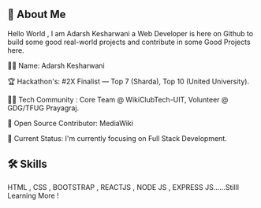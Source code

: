 
## 🚀 About Me
Hello World , I am Adarsh Kesharwani a Web Developer is here on Github to build some good real-world projects and contribute in some Good Projects here.

👨‍💻 Name: Adarsh Kesharwani 

🏆 Hackathon's: #2X Finalist — Top 7 (Sharda), Top 10 (United
University).

🧑‍💼 Tech Community : Core Team @ WikiClubTech-UIT, Volunteer @ 
GDG/TFUG Prayagraj.

🌱 Open Source Contributor: MediaWiki

📖 Current Status: I'm currently focusing on Full Stack Development.

## 🛠 Skills
HTML , CSS , BOOTSTRAP , REACTJS , NODE JS , EXPRESS JS......Stilll Learning More ! 
